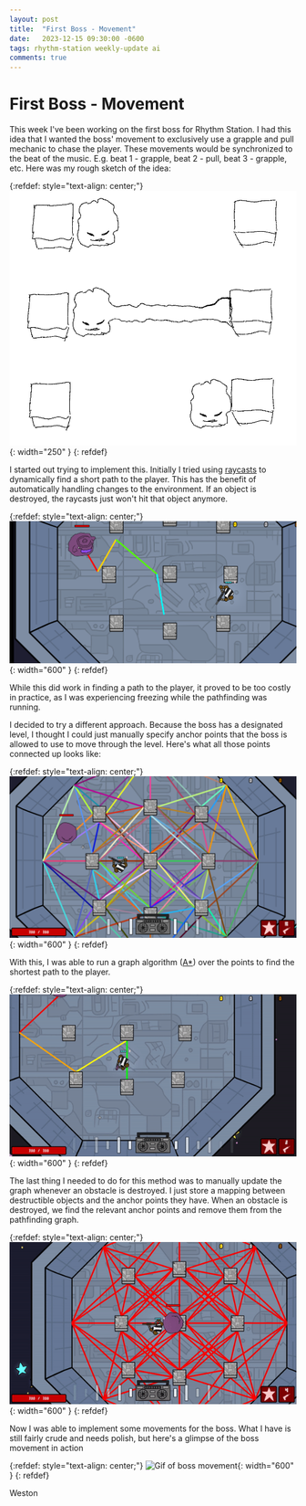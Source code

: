 ```yaml
---
layout: post
title:  "First Boss - Movement"
date:   2023-12-15 09:30:00 -0600
tags: rhythm-station weekly-update ai
comments: true
---
```


# First Boss - Movement

This week I've been working on the first boss for Rhythm Station. I had this idea that I wanted the boss' movement to exclusively use a
grapple and pull mechanic to chase the player. These movements would be synchronized to the beat of the music.
E.g. beat 1 - grapple, beat 2 - pull, beat 3 - grapple, etc. Here was my rough sketch of the idea:

{:refdef: style="text-align: center;"}
![Rough sketch of grapple/pull movement idea](/assets/images/blogs/first-boss/boss-movement-idea.png){: width="250" }
{: refdef}

I started out trying to implement this. Initially I tried using <a href="https://en.wikipedia.org/wiki/Ray_casting " target="_blank">raycasts</a> to dynamically find
a short path to the player. This has the benefit of automatically handling changes to the environment. If an object is destroyed, the raycasts
just won't hit that object anymore.

{:refdef: style="text-align: center;"}
![Image of boss pathfinding using raycasts](/assets/images/blogs/first-boss/raycast-movement.png){: width="600" }
{: refdef}

While this did work in finding a path to the player, it proved to be too costly in practice, as I was experiencing freezing while the pathfinding was running.

I decided to try a different approach. Because the boss has a designated level, I thought I could just manually specify anchor points that the
boss is allowed to use to move through the level. Here's what all those points connected up looks like:

{:refdef: style="text-align: center;"}
![Image of anchor points connected](/assets/images/blogs/first-boss/anchor-points-graph.png){: width="600" }
{: refdef}

With this, I was able to run a graph algorithm (<a href="https://en.wikipedia.org/wiki/A*_search_algorithm" target="_blank">A*</a>) over the points to find the shortest
path to the player.

{:refdef: style="text-align: center;"}
![Gif of pathfinding to player](/assets/images/blogs/first-boss/a-star-pathfinding.gif){: width="600" }
{: refdef}

The last thing I needed to do for this method was to manually update the graph whenever an obstacle is destroyed. I just store a mapping between destructible
objects and the anchor points they have. When an obstacle is destroyed, we find the relevant anchor points and remove them from the pathfinding graph.

{:refdef: style="text-align: center;"}
![Gif of path update after destroying obstacle](/assets/images/blogs/first-boss/dynamic-path-updates.gif){: width="600" }
{: refdef}

Now I was able to implement some movements for the boss. What I have is still fairly crude and needs polish, but here's a glimpse of the boss movement
in action

{:refdef: style="text-align: center;"}
![Gif of boss movement](/assets/images/blogs/first-boss/boss-movement.gif){: width="600" }
{: refdef}

Weston